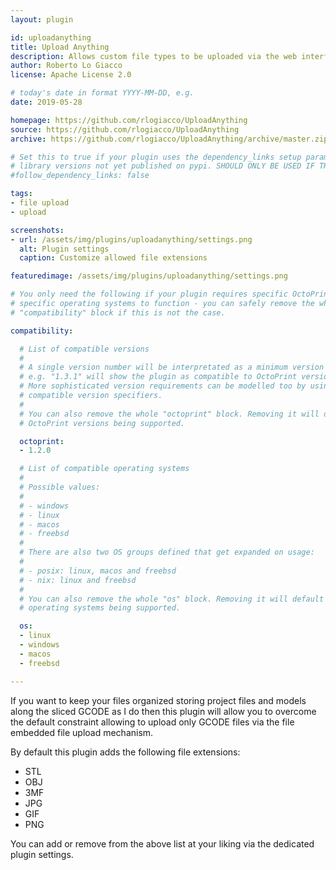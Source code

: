 ```yaml
---
layout: plugin

id: uploadanything
title: Upload Anything
description: Allows custom file types to be uploaded via the web interface
author: Roberto Lo Giacco
license: Apache License 2.0

# today's date in format YYYY-MM-DD, e.g.
date: 2019-05-28

homepage: https://github.com/rlogiacco/UploadAnything
source: https://github.com/rlogiacco/UploadAnything
archive: https://github.com/rlogiacco/UploadAnything/archive/master.zip

# Set this to true if your plugin uses the dependency_links setup parameter to include
# library versions not yet published on pypi. SHOULD ONLY BE USED IF THERE IS NO OTHER OPTION!
#follow_dependency_links: false

tags:
- file upload
- upload

screenshots:
- url: /assets/img/plugins/uploadanything/settings.png
  alt: Plugin settings
  caption: Customize allowed file extensions

featuredimage: /assets/img/plugins/uploadanything/settings.png

# You only need the following if your plugin requires specific OctoPrint versions or
# specific operating systems to function - you can safely remove the whole
# "compatibility" block if this is not the case.

compatibility:

  # List of compatible versions
  #
  # A single version number will be interpretated as a minimum version requirement,
  # e.g. "1.3.1" will show the plugin as compatible to OctoPrint versions 1.3.1 and up.
  # More sophisticated version requirements can be modelled too by using PEP440
  # compatible version specifiers.
  #
  # You can also remove the whole "octoprint" block. Removing it will default to all
  # OctoPrint versions being supported.

  octoprint:
  - 1.2.0

  # List of compatible operating systems
  #
  # Possible values:
  #
  # - windows
  # - linux
  # - macos
  # - freebsd
  #
  # There are also two OS groups defined that get expanded on usage:
  #
  # - posix: linux, macos and freebsd
  # - nix: linux and freebsd
  #
  # You can also remove the whole "os" block. Removing it will default to all
  # operating systems being supported.

  os:
  - linux
  - windows
  - macos
  - freebsd

---
```


If you want to keep your files organized storing project files and models along the sliced GCODE as I do then this plugin will allow you to overcome the default constraint allowing to upload only GCODE files via the file embedded file upload mechanism.

By default this plugin adds the following file extensions:

* STL
* OBJ
* 3MF
* JPG
* GIF
* PNG

You can add or remove from the above list at your liking via the dedicated plugin settings.
